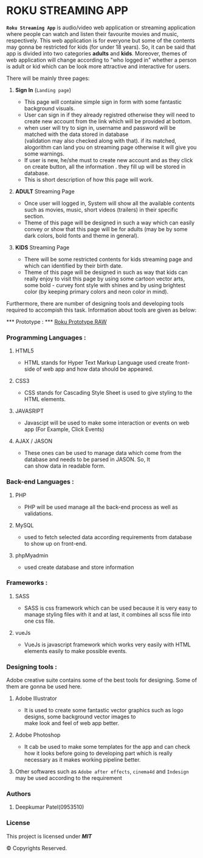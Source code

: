 # ROKU STREAMING APP

**`Roku Streaming App`** is audio/video web application or streaming application where people can watch and listen their favourite movies and music, respectively. This web application is for everyone but some of the contents may gonna be restricted for kids (for under 18 years). So, it can be said that app is divided into two categories **adults** and **kids**. Moreover, themes of web application will change according to "who logged in" whether a person is adult or kid which can be look more attractive and interactive for users.

There will be mainly three pages:

1. **Sign In** (``Landing page``)

    -   This page will containe simple sign in form with some fantastic background visuals.
    -   User can sign in if they already registred otherwise they will need to create new account from the link 
        which will be provided at bottom.
    -   when user will try to sign in, username and password will be matched with the data stored in database       
        (validation may also checked along with that). if its matched, alogorithm can land you on streaming page otherwise it will give you some warnings.
    -   If user is new, he/she must to create new account and as they click on create button, all the information .
        they fill up will be stored in database.
    -   This is short description of how this page will work.

2. **ADULT** Streaming Page

    -   Once user will logged in, System will show all the available contents such as movies, music, short videos
        (trailers) in their specific section.
    -   Theme of this page will be designed in such a way which can easily convey or show that this page will be for 
        adults (may be by some dark colors, bold fonts and theme in general).

3. **KIDS** Streaming Page

    -   There will be some restricted contents for kids streaming page and which can identified by their birth date.
    -   Theme of this page will be designed in such as way that kids can really enjoy to visit this page by using 
        some cartoon vector arts, some bold - curvey font style with shines and by using brightest color (by keeping primary colors and neon color in mind).

Furthermore, there are number of designing tools and developing tools required to accompish this task. Information about tools are given as below:

*** Prototype : *** [Roku Prototype RAW](https://docs.google.com/document/d/1Un7TSABhqeTiVfd6LOp6qMaY52Yj4ZA0W6z1hXiZfYc/edit?usp=sharing)

### Programming Languages :

1. HTML5
    -   HTML stands for Hyper Text Markup Language used create front-side of web app and how data should be appeared.

2. CSS3
    -   CSS stands for Cascading Style Sheet is used to give styling to the HTML elements.

3. JAVASRIPT
    -   Javascipt will be used to make some interaction or events on web app (For Example, Click Events)

4. AJAX / JASON
    -   These ones can be used to manage data which come from the database and needs to be parsed in JASON. So, It    
        can show data in readable form.

### Back-end Languages :

1. PHP
    - PHP will be used manage all the back-end process as well as validations.

2. MySQL
    -   used to fetch selected data according requirements from database to show up on front-end.

3. phpMyadmin
    -   used create database and store information

### Frameworks :       

1. SASS 
    -   SASS is css framework which can be used because it is very easy to manage styling files with it and at last, 
        it combines all scss file into one css file.

2. vueJs 
    -   VueJs is javascript framework which works very easily with HTML elements easily to make possible events.

### Designing tools :

Adobe creative suite contains some of the best tools for designing. Some of them are gonna be used here.

1. Adobe Illustrator
    -   It is used to create some fantastic vector graphics such as logo designs, some background vector images to  
        make look and feel of web app better.

2. Adobe Photoshop
    -   It cab be used to make some templates for the app and can check how it looks before going to developing part 
        which is really necessary as it makes working pipeline better.

3. Other softwares such as `Adobe after effects`, `cinema4d` and `Indesign` may be used according to the requirement

### Authors

1. Deepkumar Patel(0953510)

### License

This project is licensed under ***MIT***

© Copyrights Reserved.